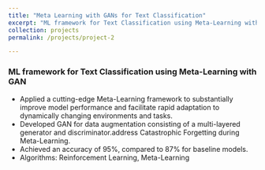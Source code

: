 ```yaml
---
title: "Meta Learning with GANs for Text Classification"
excerpt: "ML framework for Text Classification using Meta-Learning with GAN"
collection: projects
permalink: /projects/project-2

---
```


### ML framework for Text Classification using Meta-Learning with GAN

- Applied a cutting-edge Meta-Learning framework to substantially improve model performance and facilitate rapid adaptation to dynamically changing environments and tasks.
-  Developed GAN for data augmentation consisting of a multi-layered generator and discriminator.address Catastrophic Forgetting during Meta-Learning.
- Achieved an accuracy of 95%, compared to 87% for baseline models.
- Algorithms: Reinforcement Learning, Meta-Learning
